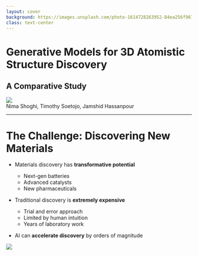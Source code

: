 ```yaml
---
layout: cover
background: https://images.unsplash.com/photo-1614728263952-84ea256f9679?q=80&w=1800
class: text-center
---
```


# Generative Models for 3D Atomistic Structure Discovery
## A Comparative Study

<div class="flex justify-center">
  <img src="https://storage.googleapis.com/qdrant-us/images/fbd3c73cd62a3c35633a74fad39ec80b.png" class="h-60 rounded shadow" />
</div>

<div class="absolute bottom-10">
  <span class="font-700">
    Nima Shoghi, Timothy Soetojo, Jamshid Hassanpour
  </span>
</div>

<!--
Good afternoon everyone. Today we're presenting our project on generative models for 3D atomistic structure discovery.

This project explores how we can use AI to discover new materials by generating stable 3D atomic structures. Our work compares several cutting-edge deep learning approaches for this challenging task.

[The image shows a visualization of a crystal structure with atoms arranged in a 3D lattice - these complex arrangements determine the properties of materials we use every day, from electronics to medicine.]

We'll walk you through why this problem matters, our approach to solving it, and what we discovered from our experiments.
-->

---

# The Challenge: Discovering New Materials

<div class="grid grid-cols-2 gap-4">
<div>
<v-clicks>

- Materials discovery has **transformative potential**
  - Next-gen batteries
  - Advanced catalysts
  - New pharmaceuticals

- Traditional discovery is **extremely expensive**
  - Trial and error approach
  - Limited by human intuition
  - Years of laboratory work

- AI can **accelerate discovery** by orders of magnitude

</v-clicks>
</div>

<div class="flex items-center justify-center">
  <img v-click src="https://storage.googleapis.com/qdrant-us/images/cb92fb6f4beb362f9a1fde4ae0051289.png" class="h-60 rounded shadow" />
</div>
</div>

<!--
Let's start by understanding why this problem matters.

The discovery of new materials has transformative potential across multiple domains:
[click] From next-generation batteries that could power electric vehicles for thousands of miles, to advanced catalysts that could make industrial processes more efficient, to new pharmaceuticals that could treat diseases more effectively.

[click] Traditionally, materials discovery has been extremely expensive and time-consuming. It relies heavily on trial and error approaches, is limited by human intuition about what might work, and can take years of laboratory work to identify a single viable new material.

[click] This is where AI comes in. By generating and evaluating potential materials computationally, AI can accelerate discovery by orders of magnitude, potentially screening millions of candidates before any lab work begins.

[click] The image on the right shows a computational representation of a crystal structure. Creating realistic, physically valid structures like this is the key challenge our project addresses.
-->
